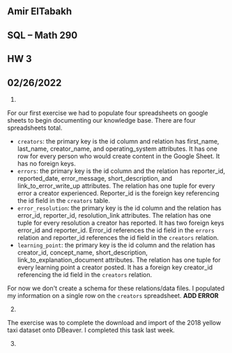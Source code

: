 ## Amir ElTabakh
## SQL – Math 290
## HW 3
## 02/26/2022

1.	 
For our first exercise we had to populate four spreadsheets on google sheets to begin documenting our knowledge base. There are four spreadsheets total.
 - `creators`: the primary key is the id column and relation has first_name, last_name, creator_name, and operating_system attributes. It has one row for every person who would create content in the Google Sheet. It has no foreign keys.
 - `errors`: the primary key is the id column and the relation has reporter_id, reported_date, error_message, short_description, and link_to_error_write_up attributes. The relation has one tuple for every error a creator experienced.  Reporter_id is the foreign key referencing the id field in the `creators` table. 
 - `error_resolution`: the primary key is the id column and the relation has error_id, reporter_id, resolution_link attributes. The relation has one tuple for every resolution a creator has reported.  It has two foreign keys error_id and reporter_id. Error_id references the id field in the `errors` relation and reporter_id references the id field in the `creators` relation.
 - `learning_point`: the primary key is the id column and the relation has creator_id, concept_name, short_description, link_to_explanation_document attributes. The relation has one tuple for every learning point a creator posted. It has a foreign key creator_id referencing the id field in the `creators` relation.

For now we don't create a schema for these relations/data files. I populated my information on a single row on the `creators` spreadsheet. **ADD ERROR**

2.
The exercise was to complete the download and import of the 2018 yellow taxi dataset onto DBeaver. I completed this task last week.

3.

